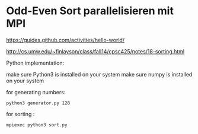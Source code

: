 # Odd-Even Sort parallelisieren mit MPI
https://guides.github.com/activities/hello-world/

http://cs.umw.edu/~finlayson/class/fall14/cpsc425/notes/18-sorting.html


Python implementation:

make sure Python3 is installed on your system
make sure numpy is installed on your system

for generating numbers:

```
python3 generator.py 128

```

for sorting :

```
mpiexec python3 sort.py

```
